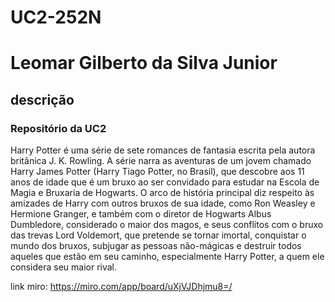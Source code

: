# UC2-252N
<h1>Leomar Gilberto da Silva Junior</h1>

<h2>descrição</h2>

<h3> Repositório da UC2</h3>

<p>Harry Potter é uma série de sete romances de fantasia escrita pela autora britânica J. K. Rowling. A série narra as aventuras de um jovem chamado Harry James Potter (Harry Tiago Potter, no Brasil), que descobre aos 11 anos de idade que é um bruxo ao ser convidado para estudar na Escola de Magia e Bruxaria de Hogwarts. O arco de história principal diz respeito às amizades de Harry com outros bruxos de sua idade, como Ron Weasley e Hermione Granger, e também com o diretor de Hogwarts Albus Dumbledore, considerado o maior dos magos, e seus conflitos com o bruxo das trevas Lord Voldemort, que pretende se tornar imortal, conquistar o mundo dos bruxos, subjugar as pessoas não-mágicas e destruir todos aqueles que estão em seu caminho, especialmente Harry Potter, a quem ele considera seu maior rival.

link miro:
https://miro.com/app/board/uXjVJDhjmu8=/
